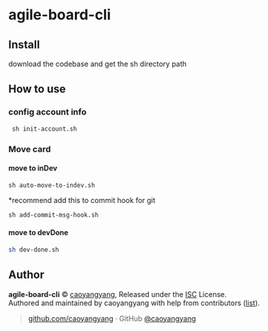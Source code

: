 # agile-board-cli

## Install
download the codebase and get the sh directory path


## How to use
### config account info
```
 sh init-account.sh
```

### Move card 
#### move to inDev 
```
sh auto-move-to-indev.sh
```
*recommend add this to commit hook for git
```
sh add-commit-msg-hook.sh
```

#### move to devDone
```bash
sh dev-done.sh
```


## Author

**agile-board-cli** © [caoyangyang](https://github.com/caoyangyang), Released under the [ISC](./LICENSE) License.<br>
Authored and maintained by caoyangyang with help from contributors ([list](https://github.com/caoyangyang/agile-board-cli/contributors)).

> [github.com/caoyangyang](https://github.com/caoyangyang) · GitHub [@caoyangyang](https://github.com/caoyangyang)
